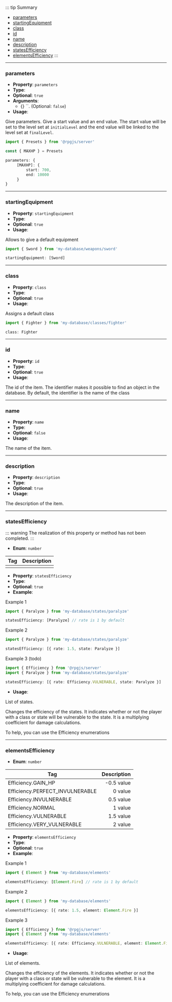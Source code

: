 ::: tip Summary
- [parameters](#parameters)
- [startingEquipment](#startingequipment)
- [class](#class)
- [id](#id)
- [name](#name)
- [description](#description)
- [statesEfficiency](#statesefficiency)
- [elementsEfficiency](#elementsefficiency)
:::
---
### parameters
- **Property**: `parameters`
- **Type**: <Type type='object' />
- **Optional**: `true`
- **Arguments**:
    - {<Type type='object' />} ``.  (Optional: `false`) 
- **Usage**:

 
Give parameters. Give a start value and an end value. 
The start value will be set to the level set at `initialLevel` and the end value will be linked to the level set at `finalLevel`.

```ts
import { Presets } from '@rpgjs/server'

const { MAXHP } = Presets 

parameters: {
     [MAXHP]: {
         start: 700,
         end: 10000
     }
}
```


---
### startingEquipment
- **Property**: `startingEquipment`
- **Type**: <Type type='Array&lt <a href="/database/weapon.html">WeaponClass</a> | <a href="/database/armor.html">ArmorClass</a>&gt;' />
- **Optional**: `true` 
- **Usage**:

 
Allows to give a default equipment

```ts
import { Sword } from 'my-database/weapons/sword'

startingEquipment: [Sword]
```


---
### class
- **Property**: `class`
- **Type**: <Type type=' <a href="/database/class.html">ClassClass</a>' />
- **Optional**: `true` 
- **Usage**:

 
Assigns a default class

```ts
import { Fighter } from 'my-database/classes/fighter'

class: Fighter
```

---
### id
- **Property**: `id`
- **Type**: <Type type='string' />
- **Optional**: `true` 
- **Usage**:

 
The id of the item. The identifier makes it possible to find an object in the database. By default, the identifier is the name of the class

---
### name
- **Property**: `name`
- **Type**: <Type type='string' />
- **Optional**: `false` 
- **Usage**:

 
The name of the item. 

---
### description
- **Property**: `description`
- **Type**: <Type type='string' />
- **Optional**: `true` 
- **Usage**:

 
The description of the item. 

---
### statesEfficiency
::: warning
The realization of this property or method has not been completed.
:::

- **Enum**: `number`

| Tag           | Description |
| ------------- |------------:|
|  |
- **Property**: `statesEfficiency`
- **Type**: <Type type='Array&lt;{ rate: number, element: <a href="/database/state.html">StateClass</a>} | <a href="/database/state.html">StateClass</a>&gt;' />
- **Optional**: `true`
- **Example**: 

Example 1

```ts
import { Paralyze } from 'my-database/states/paralyze'

statesEfficiency: [Paralyze] // rate is 1 by default
```

Example 2 

```ts
import { Paralyze } from 'my-database/states/paralyze'

statesEfficiency: [{ rate: 1.5, state: Paralyze }]
```
Example 3 (todo)

```ts
import { Efficiency } from '@rpgjs/server'
import { Paralyze } from 'my-database/states/paralyze'

statesEfficiency: [{ rate: Efficiency.VULNERABLE, state: Paralyze }]
``` 
- **Usage**:

 
List of states.

Changes the efficiency of the states. It indicates whether or not the player with a class or state will be vulnerable to the state.
It is a multiplying coefficient for damage calculations.

To help, you can use the Efficiency enumerations


---
### elementsEfficiency
- **Enum**: `number`

| Tag           | Description |
| ------------- |------------:|
| Efficiency.GAIN_HP | -0.5 value |
| Efficiency.PERFECT_INVULNERABLE | 0 value |
| Efficiency.INVULNERABLE | 0.5 value |
| Efficiency.NORMAL | 1 value |
| Efficiency.VULNERABLE | 1.5 value |
| Efficiency.VERY_VULNERABLE | 2 value |
- **Property**: `elementsEfficiency`
- **Type**: <Type type='Array&lt;{ rate: number, element: <a href="/database/element.html">Element</a>} | <a href="/database/element.html">Element</a>&gt;' />
- **Optional**: `true`
- **Example**: 

Example 1

```ts
import { Element } from 'my-database/elements'

elementsEfficiency: [Element.Fire] // rate is 1 by default
```

Example 2 

```ts
import { Element } from 'my-database/elements'

elementsEfficiency: [{ rate: 1.5, element: Element.Fire }]
```
Example 3 

```ts
import { Efficiency } from '@rpgjs/server'
import { Element } from 'my-database/elements'

elementsEfficiency: [{ rate: Efficiency.VULNERABLE, element: Element.Fire }]
``` 
- **Usage**:

 
List of elements.

Changes the efficiency of the elements. It indicates whether or not the player with a class or state will be vulnerable to the element.
It is a multiplying coefficient for damage calculations.

To help, you can use the Efficiency enumerations

